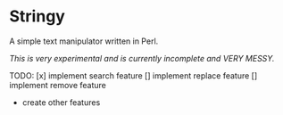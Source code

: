 Stringy
=======

A simple text manipulator written in Perl.

*This is very experimental and is currently incomplete and VERY MESSY.*

TODO:
  [x] implement search feature
  [] implement replace feature
  [] implement remove feature
  - create other features
